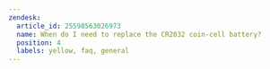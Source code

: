 ```yaml
---
zendesk:
  article_id: 25598563026973
  name: When do I need to replace the CR2032 coin-cell battery?
  position: 4
  labels: yellow, faq, general
---
```



